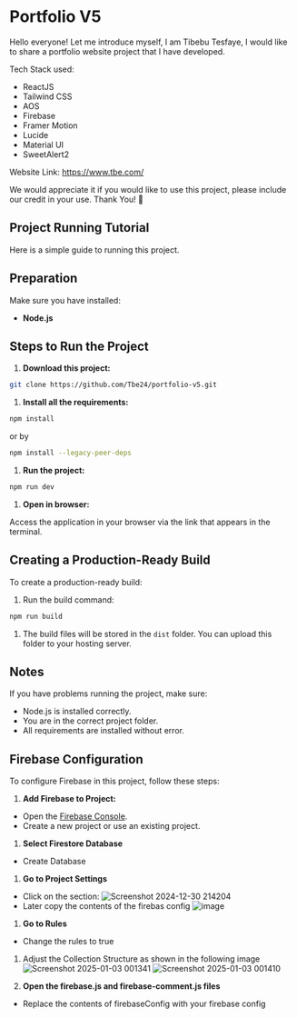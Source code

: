 # Portfolio V5

Hello everyone!
Let me introduce myself, I am Tibebu Tesfaye, I would like to share a portfolio website project that I have developed.

Tech Stack used:

- ReactJS
- Tailwind CSS
- AOS
- Firebase
- Framer Motion
- Lucide
- Material UI
- SweetAlert2

Website Link:
<https://www.tbe.com/>

We would appreciate it if you would like to use this project, please include our credit in your use. Thank You! 🙏

## Project Running Tutorial

Here is a simple guide to running this project.

## Preparation

Make sure you have installed:

- **Node.js**

## Steps to Run the Project

1. **Download this project:**

```bash
git clone https://github.com/Tbe24/portfolio-v5.git
```

1. **Install all the requirements:**

```bash
npm install
```

or by

```bash
npm install --legacy-peer-deps
```

1. **Run the project:**

```bash
npm run dev
```

1. **Open in browser:**

Access the application in your browser via the link that appears in the terminal.

## Creating a Production-Ready Build

To create a production-ready build:

1. Run the build command:

```bash
npm run build
```

1. The build files will be stored in the `dist` folder. You can upload this folder to your hosting server.

## Notes

If you have problems running the project, make sure:

- Node.js is installed correctly.
- You are in the correct project folder.
- All requirements are installed without error.

## Firebase Configuration

To configure Firebase in this project, follow these steps:

1. **Add Firebase to Project:**

- Open the [Firebase Console](https://console.firebase.google.com/).
- Create a new project or use an existing project.

1. **Select Firestore Database**

- Create Database

1. **Go to Project Settings**

- Click on the section: ![Screenshot 2024-12-30 214204](https://github.com/user-attachments/assets/43243cad-b414-4dd9-8793-d15c401c82fe)
- Later copy the contents of the firebas config ![image](https://github.com/user-attachments/assets/6d0e158c-1ae0-40c1-8b41-9e53a1c4ccbb)

1. **Go to Rules**

- Change the rules to true

1. Adjust the Collection Structure as shown in the following image
![Screenshot 2025-01-03 001341](https://github.com/user-attachments/assets/38580122-08a4-4499-a8fd-0f253652a239)
![Screenshot 2025-01-03 001410](https://github.com/user-attachments/assets/d563d7ad-f1ab-46ff-8185-640dcebd0363)

2. **Open the firebase.js and firebase-comment.js files**

- Replace the contents of firebaseConfig with your firebase config
